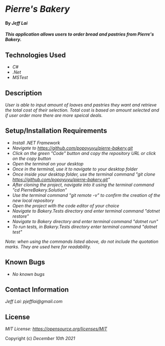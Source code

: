 # _Pierre's Bakery_

#### By _**Jeff Lai**_

#### _This application allows users to order bread and pastries from Pierre's Bakery._

## Technologies Used

* _C#_
* _.Net_
* _MSTest_


## Description

_User is able to input amount of loaves and pastries they want and retrieve the total cost of their selection. Total cost is based on amount selected and if user order more there are more speical deals._

## Setup/Installation Requirements

* _Install .NET Framework_
* _Navigate to https://github.com/popoyuyu/pierre-bakery.git_
* _Click on the green "Code" button and copy the repository URL or click on the copy button_
* _Open the terminal on your desktop_
* _Once in the terminal, use it to navigate to your desktop folder_
* _Once inside your desktop folder, use the terminal command "git clone https://github.com/popoyuyu/pierre-bakery.git"_
* _After cloning the project, navigate into it using the terminal command "cd PierreBakery.Solution"_
* _Use the terminal command "git remote -v" to confirm the creation of the new local repository_
* _Open the project with the code editor of your choice_
* _Navigate to Bakery.Tests directory and enter terminal command "dotnet restore"_
* _Navigate to Bakery directory and enter terminal command "dotnet run"_
* _To run tests, in Bakery.Tests directory enter terminal command "dotnet test"_

_Note: when using the commands listed above, do not include the quotation marks. They are used here for readability._
## Known Bugs

* _No known bugs_

## Contact Information
_Jeff Lai: pjefflai@gmail.com_

## License
_MIT License: https://opensource.org/licenses/MIT_

Copyright (c) _December_ _10th_ _2021_